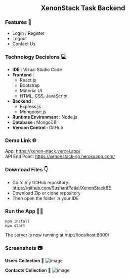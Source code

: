 ## <div align=center>XenonStack Task Backend</div>
 
### Features 📃
* Login / Register
* Logout
* Contact Us

### Technology Decisions 💻
* **IDE** : Visual Studio Code
* **Frontend** :
	 * React.js
	 * Bootstrap
	 * Material UI
	 * HTML, CSS, JavaScript
* **Backend** : 
	 * Express.js
	 * Mongoose.js
* **Runtime Environment** : Node.js
* **Database :** MongoDB
* **Version Control :** GitHub

### Demo Link 🌐
App: https://xenon-stack.vercel.app/  
API End Point: https://xenonstack-sp.herokuapp.com/

### Download Files 👇
* Go to my GitHub repository: https://github.com/SushantPatial/XenonStackBE
* Download Zip or clone repository
* Then open the folder in your IDE 

### Run the App 👩‍💻
```shell
npm install
npm start
```
The server is now running at http://localhost:8000/ 

### Screenshots 📷
 **Users Collection** 📂 ![image](https://user-images.githubusercontent.com/84243683/200952557-395a23e9-7cf9-4d6a-90e6-cf9601917d7d.png)

 **Contacts Collection** 📂 ![image](https://user-images.githubusercontent.com/84243683/200952740-a965ff72-39e5-4bea-829d-79b3ef6ddcb8.png)

 
